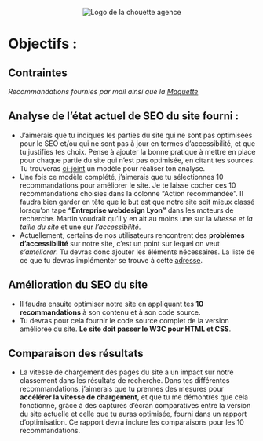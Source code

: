 <p align="center">
 <img src="http://kefarnahum.fr/Lachouetteagence/chouette.png?raw=true" alt="Logo de la chouette agence"/>
</p>


# Objectifs : 
## Contraintes
*Recommandations fournies par mail ainsi que la [Maquette](https://s3-eu-west-1.amazonaws.com/course.oc-static.com/projects/GEN_integrateur_web_P4/Starting+website.zip)*

## Analyse de l’état actuel de SEO du site fourni :
* J’aimerais que tu indiques les parties du site qui ne sont pas optimisées pour le SEO et/ou qui ne sont pas à jour en termes d’accessibilité, et que tu justifies tes choix. Pense à ajouter la bonne pratique à mettre en place pour chaque partie du site qui n’est pas optimisée, en citant tes sources. Tu trouveras [ci-joint](https://s3-eu-west-1.amazonaws.com/course.oc-static.com/projects/DW_P4/Mode%CC%80le-audit-SEO.xlsx) un modèle pour réaliser ton analyse. 
* Une fois ce modèle complété, j’aimerais que tu sélectionnes 10 recommandations pour améliorer le site. Je te laisse cocher ces 10 recommandations choisies dans la colonne “Action recommandée”.
Il faudra bien garder en tête que le but est que notre site soit mieux classé lorsqu’on tape **“Entreprise webdesign Lyon”** dans les moteurs de recherche. Martin voudrait qu’il y en ait au moins une sur la *vitesse et la taille du site* et une sur *l’accessibilité*. 
* Actuellement, certains de nos utilisateurs rencontrent des **problèmes d’accessibilité** sur notre site, c’est un point sur lequel on veut *s’améliorer*. Tu devras donc ajouter les éléments nécessaires. La liste de ce que tu devras implémenter se trouve à cette [adresse](https://developer.mozilla.org/fr/docs/Accessibilit%C3%A9/Checklist_accessibilite_mobile).

## Amélioration du SEO du site
* Il faudra ensuite optimiser notre site en appliquant tes **10 recommandations** à son contenu et à son code source.
* Tu devras pour cela fournir le code source complet de la version améliorée du site. **Le site doit passer le W3C pour HTML et CSS**.

## Comparaison des résultats
* La vitesse de chargement des pages du site a un impact sur notre classement dans les résultats de recherche. Dans tes différentes recommandations, j’aimerais que tu prennes des mesures pour **accélérer la vitesse de chargement**, et que tu me démontres que cela fonctionne, grâce à des captures d’écran comparatives entre la version du site actuelle et celle que tu auras optimisée, fourni dans un rapport d’optimisation. Ce rapport devra inclure les comparaisons pour les 10 recommandations.



